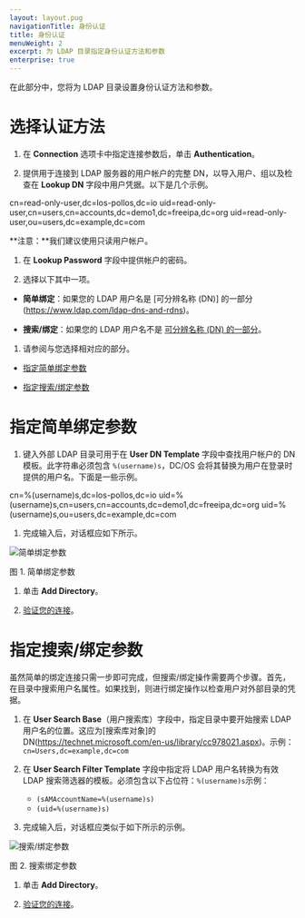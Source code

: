 ```yaml
---
layout: layout.pug
navigationTitle: 身份认证
title: 身份认证
menuWeight: 2
excerpt: 为 LDAP 目录指定身份认证方法和参数
enterprise: true
---
```

<!-- The source repository for this topic is https://github.com/dcos/dcos-docs-site -->


在此部分中，您将为 LDAP 目录设置身份认证方法和参数。

# 选择认证方法

1. 在 **Connection** 选项卡中指定连接参数后，单击 **Authentication**。

1. 提供用于连接到 LDAP 服务器的用户帐户的完整 DN，以导入用户、组以及检查在 **Lookup DN** 字段中用户凭据。以下是几个示例。

 cn=read-only-user,dc=los-pollos,dc=io
 uid=read-only-user,cn=users,cn=accounts,dc=demo1,dc=freeipa,dc=org
 uid=read-only-user,ou=users,dc=example,dc=com

 **注意：**我们建议使用只读用户帐户。

1. 在 **Lookup Password** 字段中提供帐户的密码。

1. 选择以下其中一项。

 - **简单绑定**：如果您的 LDAP 用户名是 [可分辨名称 (DN)] 的一部分(https://www.ldap.com/ldap-dns-and-rdns)。

 - **搜索/绑定**：如果您的 LDAP 用户名不是 [可分辨名称 (DN) 的一部分](https://www.ldap.com/ldap-dns-and-rdns)。

1. 请参阅与您选择相对应的部分。

 - [指定简单绑定参数](#specify-simple-bind-parameters)

 - [指定搜索/绑定参数](#specify-searchbind-parameters)

# 指定简单绑定参数

1. 键入外部 LDAP 目录可用于在 **User DN Template** 字段中查找用户帐户的 DN 模板。此字符串必须包含 `%(username)s`，DC/OS 会将其替换为用户在登录时提供的用户名。下面是一些示例。

 cn=%(username)s,dc=los-pollos,dc=io
 uid=%(username)s,cn=users,cn=accounts,dc=demo1,dc=freeipa,dc=org
 uid=%(username)s,ou=users,dc=example,dc=com

1. 完成输入后，对话框应如下所示。

 ![简单绑定参数](/cn/1.11/img/ldap-add-dir-auth-simple-bind.png) 

 图 1. 简单绑定参数 

1. 单击 **Add Directory**。

1. [验证您的连接](/cn/1.11/security/ent/ldap/ldap-verify/)。


# 指定搜索/绑定参数

虽然简单的绑定连接只需一步即可完成，但搜索/绑定操作需要两个步骤。首先，在目录中搜索用户名属性。如果找到，则进行绑定操作以检查用户对外部目录的凭据。

1. 在 **User Search Base**（用户搜索库）字段中，指定目录中要开始搜索 LDAP 用户名的位置。这应为[搜索库对象]的 DN(https://technet.microsoft.com/en-us/library/cc978021.aspx)。示例：`cn=Users,dc=example,dc=com`

1. 在 **User Search Filter Template** 字段中指定将 LDAP 用户名转换为有效 LDAP 搜索筛选器的模板。必须包含以下占位符：`%(username)s`示例：

    - `(sAMAccountName=%(username)s)`
    - `(uid=%(username)s)`

1. 完成输入后，对话框应类似于如下所示的示例。

 ![搜索/绑定参数](/cn/1.11/img/ldap-add-dir-auth-search-bind.png)

 图 2. 搜索绑定参数

1. 单击 **Add Directory**。

1. [验证您的连接](/cn/1.11/security/ent/ldap/ldap-verify/)。
